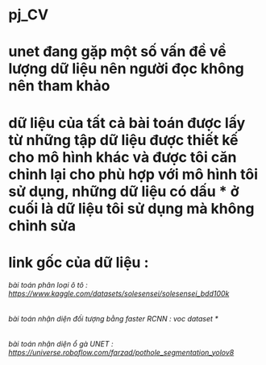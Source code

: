 # pj_CV
# unet đang gặp một số vấn đề về lượng dữ liệu nên người đọc không nên tham khảo
# dữ liệu của tất cả bài toán được lấy từ những tập dữ liệu được thiết kế cho mô hình khác và được tôi căn chỉnh lại cho phù hợp với mô hình tôi sử dụng, những dữ liệu có dấu * ở cuối là dữ liệu tôi sử dụng mà không chỉnh sửa
# link gốc của dữ liệu :
###### bài toán phân loại ô tô : https://www.kaggle.com/datasets/solesensei/solesensei_bdd100k
###### bài toán nhận diện đối tượng bằng faster RCNN : voc dataset *
###### bài toán nhận diện ổ gà UNET : https://universe.roboflow.com/farzad/pothole_segmentation_yolov8
